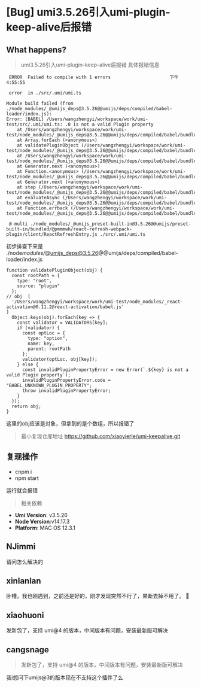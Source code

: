 # [Bug] umi3.5.26引入umi-plugin-keep-alive后报错

## What happens?

> umi3.5.26引入umi-plugin-keep-alive后报错
> 具体报错信息

```
 ERROR  Failed to compile with 1 errors                      下午4:55:55

 error  in ./src/.umi/umi.ts

Module build failed (from ./node_modules/_@umijs_deps@3.5.26@@umijs/deps/compiled/babel-loader/index.js):
Error: [BABEL] /Users/wangzhengyi/workspace/work/umi-test/src/.umi/umi.ts: .0 is not a valid Plugin property
    at /Users/wangzhengyi/workspace/work/umi-test/node_modules/_@umijs_deps@3.5.26@@umijs/deps/compiled/babel/bundle.js:4191:42
    at Array.forEach (<anonymous>)
    at validatePluginObject (/Users/wangzhengyi/workspace/work/umi-test/node_modules/_@umijs_deps@3.5.26@@umijs/deps/compiled/babel/bundle.js:4180:20)
    at /Users/wangzhengyi/workspace/work/umi-test/node_modules/_@umijs_deps@3.5.26@@umijs/deps/compiled/babel/bundle.js:2687:55
    at Generator.next (<anonymous>)
    at Function.<anonymous> (/Users/wangzhengyi/workspace/work/umi-test/node_modules/_@umijs_deps@3.5.26@@umijs/deps/compiled/babel/bundle.js:4293:3)
    at Generator.next (<anonymous>)
    at step (/Users/wangzhengyi/workspace/work/umi-test/node_modules/_@umijs_deps@3.5.26@@umijs/deps/compiled/babel/bundle.js:121035:32)
    at evaluateAsync (/Users/wangzhengyi/workspace/work/umi-test/node_modules/_@umijs_deps@3.5.26@@umijs/deps/compiled/babel/bundle.js:121065:5)
    at Function.errback (/Users/wangzhengyi/workspace/work/umi-test/node_modules/_@umijs_deps@3.5.26@@umijs/deps/compiled/babel/bundle.js:120887:7)

 @ multi ./node_modules/_@umijs_preset-built-in@3.5.26@@umijs/preset-built-in/bundled/@pmmmwh/react-refresh-webpack-plugin/client/ReactRefreshEntry.js ./src/.umi/umi.ts
```

初步排查下来是 ./node*modules/*@umijs_deps@3.5.26@@umijs/deps/compiled/babel-loader/index.js

```
function validatePluginObject(obj) {
  const rootPath = {
    type: "root",
    source: "plugin"
  };
// obj  [
  '/Users/wangzhengyi/workspace/work/umi-test/node_modules/_react-activation@0.11.2@react-activation/babel.js'
]
  Object.keys(obj).forEach(key => {
    const validator = VALIDATORS[key];
    if (validator) {
      const optLoc = {
        type: "option",
        name: key,
        parent: rootPath
      };
      validator(optLoc, obj[key]);
    } else {
      const invalidPluginPropertyError = new Error(`.${key} is not a valid Plugin property`);
      invalidPluginPropertyError.code = "BABEL_UNKNOWN_PLUGIN_PROPERTY";
      throw invalidPluginPropertyError;
    }
  });
  return obj;
}
```

这里的obj应该是对象，但拿到的是个数组，所以报错了

> 最小复现仓库地址 https://github.com/xiaoyierle/umi-keepalive.git

## 复现操作

- cnpm i
- npm start

运行就会报错

> 相关依赖

- **Umi Version**: v3.5.26
- **Node Version**:v14.17.3
- **Platform**: MAC OS 12.3.1

## NJimmi

请问怎么解决的

## xinlanlan

卧槽，我也刚遇到，之前还是好的，刚才发现突然不行了，果断去掉不用了。 🐶

## xiaohuoni

发新包了，支持 umi@4 的版本，中间版本有问题，安装最新版可解决

## cangsnage

> 发新包了，支持 umi@4 的版本，中间版本有问题，安装最新版可解决

我i想问下umijs@3的版本现在不支持这个插件了么
